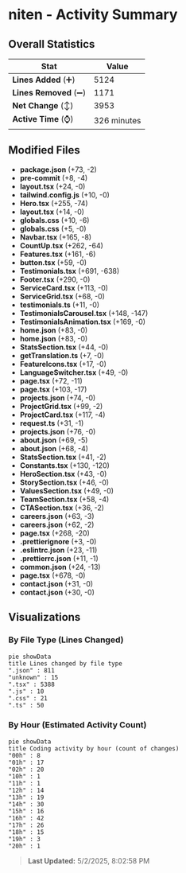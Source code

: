 # niten - Activity Summary 

## Overall Statistics

| Stat                   | Value                                                             |
| ---------------------- | ----------------------------------------------------------------- |
| **Lines Added** (➕)   | 5124                                          |
| **Lines Removed** (➖) | 1171                                        |
| **Net Change** (↕)    | 3953                |
| **Active Time** (⌚)   | 326 minutes |


## Modified Files
- **package.json** (+73, -2)
- **pre-commit** (+8, -4)
- **layout.tsx** (+24, -0)
- **tailwind.config.js** (+10, -0)
- **Hero.tsx** (+255, -74)
- **layout.tsx** (+14, -0)
- **globals.css** (+10, -6)
- **globals.css** (+5, -0)
- **Navbar.tsx** (+165, -8)
- **CountUp.tsx** (+262, -64)
- **Features.tsx** (+161, -6)
- **button.tsx** (+59, -0)
- **Testimonials.tsx** (+691, -638)
- **Footer.tsx** (+290, -0)
- **ServiceCard.tsx** (+113, -0)
- **ServiceGrid.tsx** (+68, -0)
- **testimonials.ts** (+11, -0)
- **TestimonialsCarousel.tsx** (+148, -147)
- **TestimonialsAnimation.tsx** (+169, -0)
- **home.json** (+83, -0)
- **home.json** (+83, -0)
- **StatsSection.tsx** (+44, -0)
- **getTranslation.ts** (+7, -0)
- **FeatureIcons.tsx** (+17, -0)
- **LanguageSwitcher.tsx** (+49, -0)
- **page.tsx** (+72, -11)
- **page.tsx** (+103, -17)
- **projects.json** (+74, -0)
- **ProjectGrid.tsx** (+99, -2)
- **ProjectCard.tsx** (+117, -4)
- **request.ts** (+31, -1)
- **projects.json** (+76, -0)
- **about.json** (+69, -5)
- **about.json** (+68, -4)
- **StatsSection.tsx** (+41, -2)
- **Constants.tsx** (+130, -120)
- **HeroSection.tsx** (+43, -0)
- **StorySection.tsx** (+46, -0)
- **ValuesSection.tsx** (+49, -0)
- **TeamSection.tsx** (+58, -4)
- **CTASection.tsx** (+36, -2)
- **careers.json** (+63, -3)
- **careers.json** (+62, -2)
- **page.tsx** (+268, -20)
- **.prettierignore** (+3, -0)
- **.eslintrc.json** (+23, -11)
- **.prettierrc.json** (+11, -1)
- **common.json** (+24, -13)
- **page.tsx** (+678, -0)
- **contact.json** (+31, -0)
- **contact.json** (+30, -0)

## Visualizations

### By File Type (Lines Changed)

```mermaid
pie showData
title Lines changed by file type
".json" : 811
"unknown" : 15
".tsx" : 5388
".js" : 10
".css" : 21
".ts" : 50
```

### By Hour (Estimated Activity Count)

```mermaid
pie showData
title Coding activity by hour (count of changes)
"00h" : 8
"01h" : 17
"02h" : 20
"10h" : 1
"11h" : 1
"12h" : 14
"13h" : 19
"14h" : 30
"15h" : 16
"16h" : 42
"17h" : 26
"18h" : 15
"19h" : 3
"20h" : 1
```


> **Last Updated:** 5/2/2025, 8:02:58 PM